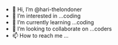 - 👋 Hi, I’m @hari-thelondoner
- 👀 I’m interested in ...coding
- 🌱 I’m currently learning ...coding
- 💞️ I’m looking to collaborate on ...coders
- 📫 How to reach me ...

<!---
hari-thelondoner/hari-thelondoner is a ✨ special ✨ repository because its `README.md` (this file) appears on your GitHub profile.
You can click the Preview link to take a look at your changes.
--->
